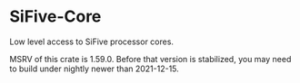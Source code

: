 # SiFive-Core

Low level access to SiFive processor cores.

MSRV of this crate is 1.59.0. Before that version is stabilized, you may need to build under nightly newer than 2021-12-15.
